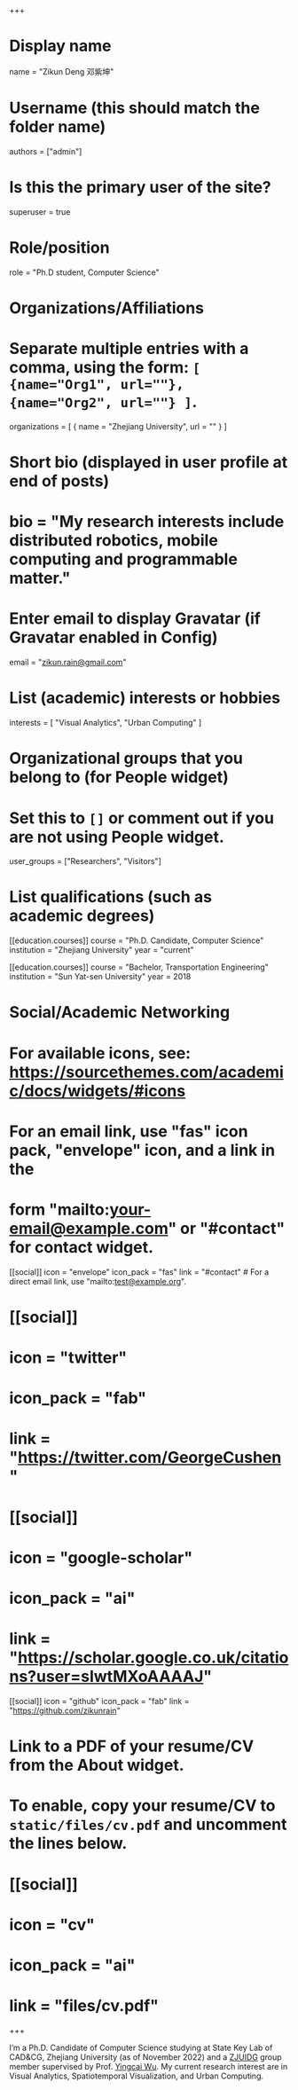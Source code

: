 +++
# Display name
name = "Zikun Deng 邓紫坤"

# Username (this should match the folder name)
authors = ["admin"]

# Is this the primary user of the site?
superuser = true

# Role/position
role = "Ph.D student, Computer Science"

# Organizations/Affiliations
#   Separate multiple entries with a comma, using the form: `[ {name="Org1", url=""}, {name="Org2", url=""} ]`.
organizations = [ { name = "Zhejiang University", url = "" } ]

# Short bio (displayed in user profile at end of posts)
# bio = "My research interests include distributed robotics, mobile computing and programmable matter."

# Enter email to display Gravatar (if Gravatar enabled in Config)
email = "zikun.rain@gmail.com"

# List (academic) interests or hobbies
interests = [
  "Visual Analytics",
  "Urban Computing"
]

# Organizational groups that you belong to (for People widget)
#   Set this to `[]` or comment out if you are not using People widget.
user_groups = ["Researchers", "Visitors"]

# List qualifications (such as academic degrees)

[[education.courses]]
  course = "Ph.D. Candidate, Computer Science"
  institution = "Zhejiang University"
  year = "current"

[[education.courses]]
  course = "Bachelor, Transportation Engineering"
  institution = "Sun Yat-sen University"
  year = 2018

# Social/Academic Networking
# For available icons, see: https://sourcethemes.com/academic/docs/widgets/#icons
#   For an email link, use "fas" icon pack, "envelope" icon, and a link in the
#   form "mailto:your-email@example.com" or "#contact" for contact widget.

[[social]]
  icon = "envelope"
  icon_pack = "fas"
  link = "#contact"  # For a direct email link, use "mailto:test@example.org".

# [[social]]
#  icon = "twitter"
#  icon_pack = "fab"
#  link = "https://twitter.com/GeorgeCushen"

# [[social]]
#  icon = "google-scholar"
#  icon_pack = "ai"
#  link = "https://scholar.google.co.uk/citations?user=sIwtMXoAAAAJ"

[[social]]
  icon = "github"
  icon_pack = "fab"
  link = "https://github.com/zikunrain"

# Link to a PDF of your resume/CV from the About widget.
# To enable, copy your resume/CV to `static/files/cv.pdf` and uncomment the lines below.
# [[social]]
#   icon = "cv"
#   icon_pack = "ai"
#   link = "files/cv.pdf"

+++

I’m a Ph.D. Candidate of Com­puter Sci­ence study­ing at State Key Lab of CAD&CG, Zhe­jiang Uni­ver­sity (as of November 2022) and a [ZJUIDG](http://zjuidg.org/ "ZJUIDG") group mem­ber su­per­vised by Prof. [Yingcai Wu](http://ycwu.org/ "ycwu"). My cur­rent re­search in­ter­est are in Visual Analytics, Spatiotemporal Visualization, and Urban Computing.
